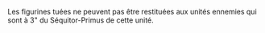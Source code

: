 Les figurines tuées ne peuvent pas être restituées aux unités ennemies qui sont à 3" du Séquitor-Primus de cette unité.